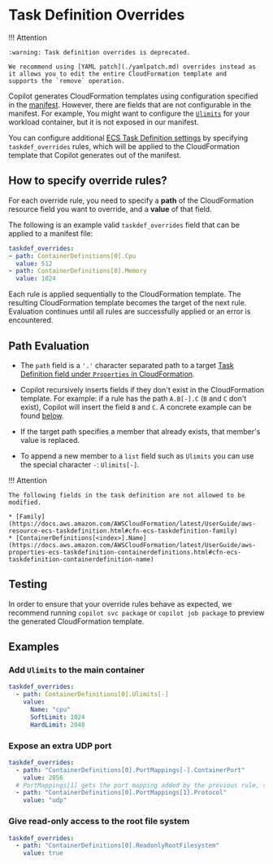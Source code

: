 # Task Definition Overrides

!!! Attention

    :warning: Task definition overrides is deprecated.  
    
    We recommend using [YAML patch](./yamlpatch.md) overrides instead as it allows you to edit the entire CloudFormation template and
    supports the `remove` operation.

Copilot generates CloudFormation templates using configuration specified in the [manifest](../../manifest/overview.en.md). However, there are fields that are not configurable in the manifest. For example, You might want to configure the [`Ulimits`](https://docs.aws.amazon.com/AWSCloudFormation/latest/UserGuide/aws-properties-ecs-taskdefinition-containerdefinitions.html#cfn-ecs-taskdefinition-containerdefinition-ulimits) for your workload container, but it is not exposed in our manifest.

You can configure additional [ECS Task Definition settings](https://docs.aws.amazon.com/AWSCloudFormation/latest/UserGuide/aws-resource-ecs-taskdefinition.html) by specifying `taskdef_overrides` rules, which will be applied to the CloudFormation template that Copilot generates out of the manifest.

## How to specify override rules?
For each override rule, you need to specify a **path** of the CloudFormation resource field you want to override, and a **value** of that field.

The following is an example valid `taskdef_overrides` field that can be applied to a manifest file:

``` yaml
taskdef_overrides:
- path: ContainerDefinitions[0].Cpu
  value: 512
- path: ContainerDefinitions[0].Memory
  value: 1024
```

Each rule is applied sequentially to the CloudFormation template. The resulting CloudFormation template becomes the target of the next rule. Evaluation continues until all rules are successfully applied or an error is encountered.

## Path Evaluation

- The `path` field is a `'.'` character separated path to a target [Task Definition field under `Properties` in CloudFormation](https://docs.aws.amazon.com/AWSCloudFormation/latest/UserGuide/aws-resource-ecs-taskdefinition.html).

- Copilot recursively inserts fields if they don't exist in the CloudFormation template. For example: if a rule has the path `A.B[-].C` (`B` and `C` don't exist), Copilot will insert the field `B` and `C`. A concrete example can be found [below](#add-ulimits-to-the-main-container).

- If the target path specifies a member that already exists, that member's value is replaced.

- To append a new member to a `list` field such as `Ulimits` you can use the special character `-`: `Ulimits[-]`.

!!! Attention

    The following fields in the task definition are not allowed to be modified.

    * [Family](https://docs.aws.amazon.com/AWSCloudFormation/latest/UserGuide/aws-resource-ecs-taskdefinition.html#cfn-ecs-taskdefinition-family)
    * [ContainerDefinitions[<index>].Name](https://docs.aws.amazon.com/AWSCloudFormation/latest/UserGuide/aws-properties-ecs-taskdefinition-containerdefinitions.html#cfn-ecs-taskdefinition-containerdefinition-name)

## Testing

In order to ensure that your override rules behave as expected, we recommend running `copilot svc package` or `copilot job package` to preview the generated CloudFormation template.

## Examples

### Add `Ulimits` to the main container

``` yaml
taskdef_overrides:
  - path: ContainerDefinitions[0].Ulimits[-]
    value:
      Name: "cpu"
      SoftLimit: 1024
      HardLimit: 2048
```

### Expose an extra UDP port

``` yaml
taskdef_overrides:
  - path: "ContainerDefinitions[0].PortMappings[-].ContainerPort"
    value: 2056
  # PortMappings[1] gets the port mapping added by the previous rule, since by default Copilot creates a port mapping.
  - path: "ContainerDefinitions[0].PortMappings[1].Protocol"
    value: "udp"
```

### Give read-only access to the root file system

``` yaml
taskdef_overrides:
  - path: "ContainerDefinitions[0].ReadonlyRootFilesystem"
    value: true
```
